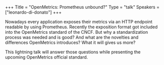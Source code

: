 +++
Title = "OpenMetrics: Prometheus unbound?"
Type = "talk"
Speakers = ["leonardo-di-donato"]
+++

Nowadays every application exposes their metrics via an HTTP endpoint readable by using Prometheus. Recently the exposition format got included into the OpenMetrics standard of the CNCF. But why a standardization process was needed and is good? And what are the novelties and differences OpenMetrics introduces? What it will gives us more?

This lightning talk will answer those questions while presenting the upcoming OpenMetrics official standard.
